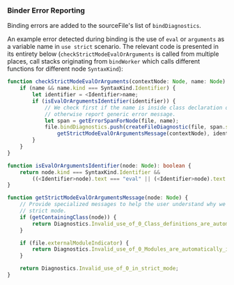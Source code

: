 ### Binder Error Reporting

Binding errors are added to the sourceFile's list of `bindDiagnostics`. 

An example error detected during binding is the use of `eval` or `arguments` as a variable name in `use strict` scenario. The relevant code is presented in its entirety below (`checkStrictModeEvalOrArguments` is called from multiple places, call stacks originating from `bindWorker` which calls different functions for different node `SyntaxKind`): 

```ts
function checkStrictModeEvalOrArguments(contextNode: Node, name: Node) {
    if (name && name.kind === SyntaxKind.Identifier) {
        let identifier = <Identifier>name;
        if (isEvalOrArgumentsIdentifier(identifier)) {
            // We check first if the name is inside class declaration or class expression; if so give explicit message
            // otherwise report generic error message.
            let span = getErrorSpanForNode(file, name);
            file.bindDiagnostics.push(createFileDiagnostic(file, span.start, span.length,
                getStrictModeEvalOrArgumentsMessage(contextNode), identifier.text));
        }
    }
}

function isEvalOrArgumentsIdentifier(node: Node): boolean {
    return node.kind === SyntaxKind.Identifier &&
        ((<Identifier>node).text === "eval" || (<Identifier>node).text === "arguments");
}

function getStrictModeEvalOrArgumentsMessage(node: Node) {
    // Provide specialized messages to help the user understand why we think they're in
    // strict mode.
    if (getContainingClass(node)) {
        return Diagnostics.Invalid_use_of_0_Class_definitions_are_automatically_in_strict_mode;
    }

    if (file.externalModuleIndicator) {
        return Diagnostics.Invalid_use_of_0_Modules_are_automatically_in_strict_mode;
    }

    return Diagnostics.Invalid_use_of_0_in_strict_mode;
}
``` 